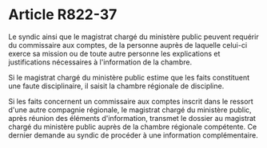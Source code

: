 # Article R822-37

Le syndic ainsi que le magistrat chargé du ministère public peuvent requérir du commissaire aux comptes, de la personne auprès de laquelle celui-ci exerce sa mission ou de toute autre personne les explications et justifications nécessaires à l'information de la chambre.

Si le magistrat chargé du ministère public estime que les faits constituent une faute disciplinaire, il saisit la chambre régionale de discipline.

Si les faits concernent un commissaire aux comptes inscrit dans le ressort d'une autre compagnie régionale, le magistrat chargé du ministère public, après réunion des éléments d'information, transmet le dossier au magistrat chargé du ministère public auprès de la chambre régionale compétente. Ce dernier demande au syndic de procéder à une information complémentaire.

